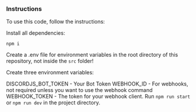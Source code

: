 ### Instructions
To use this code, follow the instructions:

Install all dependencies:

```npm i```

Create a .env file for environment variables in the root directory of this repository, not inside the ```src``` folder!

Create three environment variables:

DISCORDJS_BOT_TOKEN - Your Bot Token
WEBHOOK_ID - For webhooks, not required unless you want to use the webhook command
WEBHOOK_TOKEN - The token for your webhook client.
Run ```npm run start``` or ```npm run dev``` in the project directory.


